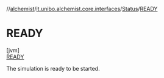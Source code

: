 //[alchemist](../../../../index.md)/[it.unibo.alchemist.core.interfaces](../../index.md)/[Status](../index.md)/[READY](index.md)

# READY

[jvm]\
[READY](index.md)

The simulation is ready to be started.
